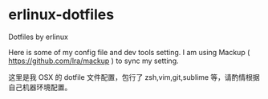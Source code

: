 # erlinux-dotfiles
Dotfiles by erlinux

Here is some of my config file and dev tools setting.
I am using Mackup ( https://github.com/lra/mackup ) to sync my setting.

这里是我 OSX 的 dotfile 文件配置，包行了 zsh,vim,git,sublime 等，请酌情根据自己机器环境配置。
